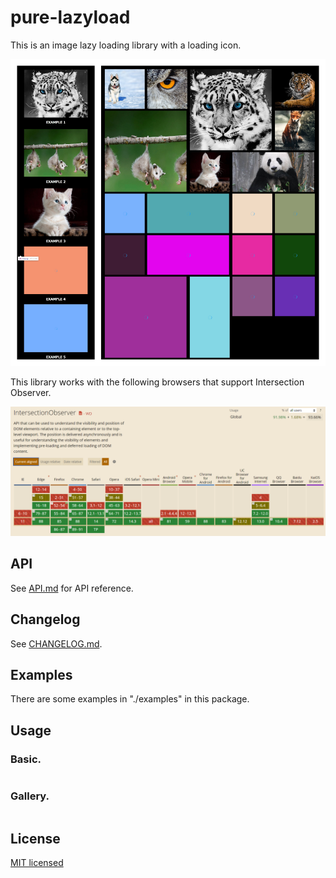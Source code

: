 # pure-lazyload

This is an image lazy loading library with a loading icon.  

![title.png](https://raw.githubusercontent.com/takuya-motoshima/pure-lazyload/master/screencap/title.png)

This library works with the following browsers that support Intersection Observer.  

![intersection-observer-support-browser.png](https://raw.githubusercontent.com/takuya-motoshima/pure-lazyload/master/screencap/intersection-observer-support-browser.png)

## API
See [API.md](./API.md) for API reference.

## Changelog

See [CHANGELOG.md](./CHANGELOG.md).

## Examples

There are some examples in "./examples" in this package.

## Usage

### Basic.

```js
```

### Gallery.

```js
```

## License

[MIT licensed](./LICENSE.txt)